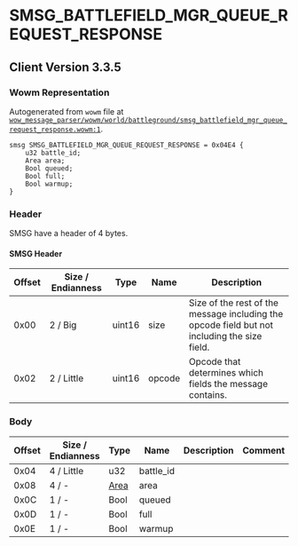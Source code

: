 # SMSG_BATTLEFIELD_MGR_QUEUE_REQUEST_RESPONSE

## Client Version 3.3.5

### Wowm Representation

Autogenerated from `wowm` file at [`wow_message_parser/wowm/world/battleground/smsg_battlefield_mgr_queue_request_response.wowm:1`](https://github.com/gtker/wow_messages/tree/main/wow_message_parser/wowm/world/battleground/smsg_battlefield_mgr_queue_request_response.wowm#L1).
```rust,ignore
smsg SMSG_BATTLEFIELD_MGR_QUEUE_REQUEST_RESPONSE = 0x04E4 {
    u32 battle_id;
    Area area;
    Bool queued;
    Bool full;
    Bool warmup;
}
```
### Header

SMSG have a header of 4 bytes.

#### SMSG Header

| Offset | Size / Endianness | Type   | Name   | Description |
| ------ | ----------------- | ------ | ------ | ----------- |
| 0x00   | 2 / Big           | uint16 | size   | Size of the rest of the message including the opcode field but not including the size field.|
| 0x02   | 2 / Little        | uint16 | opcode | Opcode that determines which fields the message contains.|

### Body

| Offset | Size / Endianness | Type | Name | Description | Comment |
| ------ | ----------------- | ---- | ---- | ----------- | ------- |
| 0x04 | 4 / Little | u32 | battle_id |  |  |
| 0x08 | 4 / - | [Area](area.md) | area |  |  |
| 0x0C | 1 / - | Bool | queued |  |  |
| 0x0D | 1 / - | Bool | full |  |  |
| 0x0E | 1 / - | Bool | warmup |  |  |

